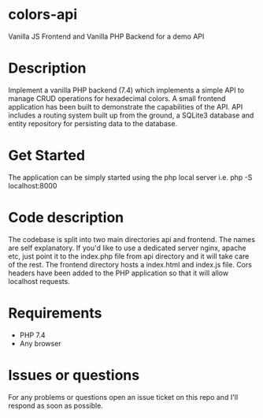 # colors-api
Vanilla JS Frontend and Vanilla PHP Backend for a demo API

# Description
Implement a vanilla PHP backend (7.4) which implements a simple API to manage CRUD operations for hexadecimal colors. 
A small frontend application has been built to demonstrate the capabilities of the API. API includes a routing system built up from the ground, a SQLite3 database and entity repository for persisting data to the database.

# Get Started
The application can be simply started using the php local server i.e. php -S localhost:8000

# Code description
The codebase is split into two main directories api and frontend. The names are self explanatory. If you'd like to use a dedicated server nginx, apache etc, just point it to the index.php file from api directory and it will take care of the rest. 
The frontend directory hosts a index.html and index.js file. Cors headers have been added to the PHP application so that it will allow localhost requests.

# Requirements
* PHP 7.4
* Any browser

# Issues or questions
For any problems or questions open an issue ticket on this repo and I'll respond as soon as possible.
